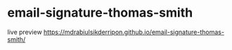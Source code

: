 # email-signature-thomas-smith
live preview
https://mdrabiulsikderripon.github.io/email-signature-thomas-smith/
